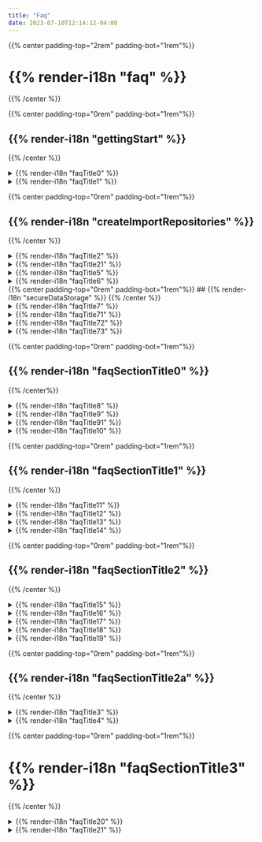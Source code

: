 ```yaml
---
title: "Faq"
date: 2023-07-10T12:14:12-04:00
---
```


<div class="faq-wrapper">
<div class="faq-center">

{{% center padding-top="2rem" padding-bot="1rem"%}}
# {{% render-i18n "faq" %}}
{{% /center %}}


<div class="faq-subsection">

{{% center padding-top="0rem" padding-bot="1rem"%}}
## {{% render-i18n "gettingStart" %}}
{{% /center %}}

<details>
<summary>
{{% render-i18n "faqTitle0" %}}
</summary>
{{% markdown %}}
{{% render-i18n "faqContent00" %}}
{{% /markdown %}}
</details> 

<details>
<summary>
{{% render-i18n "faqTitle1" %}}
</summary>
{{% markdown %}}

{{% render-i18n "faqContent10" %}}

{{< figure src="/img/080_my_repositories_shadow.png" alt="Ouisync home page listing your repositories">}}

{{% /markdown %}}
</details>

<div class="faq-subsection">

{{% center padding-top="0rem" padding-bot="1rem"%}}
## {{% render-i18n "createImportRepositories" %}}
{{% /center %}}

<details>
<summary>
{{% render-i18n "faqTitle2" %}}
</summary>
{{% markdown %}}
{{% render-i18n "faqContent20" %}}
{{< figure src="/img/080_plus_button.png" alt="Tap the Plus button" >}}
  
{{% render-i18n "faqContent21" %}}
{{< figure src="/img/080_create_repository_shadow.png" alt="Select 'Create repository'" >}}

{{% render-i18n "faqContent22" %}}
{{< figure src="/img/080_name_repository_shadow.png" alt="Give your repository a nice name." >}}

{{% render-i18n "faqContent23" %}}

{{% render-i18n "faqContent23a" %}}

{{% render-i18n "faqContent23b" %}}

{{% render-i18n "faqContent23c" %}}

{{% /markdown %}}
</details> 

<details>
<summary>
{{% render-i18n "faqTitle21" %}}
</summary>
{{% markdown %}}
  
{{% render-i18n "faqContent211" %}}
{{< figure src="/img/delete-button.png" alt="Tap on Delete button." >}}
{{% render-i18n "faqContent212" %}}

{{% render-i18n "faqContent213" %}}

{{% render-i18n "faqContent214" %}}

### {{% render-i18n "faqContent215" %}}
  
{{% render-i18n "faqContent216" %}}

{{% render-i18n "faqContent217" %}}

{{% render-i18n "faqContent218" %}}
{{% render-i18n "faqContent219" %}}

{{% render-i18n "faqContent220" %}}
{{% render-i18n "faqContent221" %}}

#### {{% render-i18n "faqContent222" %}}


    
{{% /markdown %}}

  
</details>
<details>
<summary>
{{% render-i18n "faqTitle5" %}}
</summary>
{{% markdown %}}
{{% render-i18n "faqContent50" %}}
{{< figure src="/img/080_plus_button.png" alt="Tap the Plus button" >}}

{{% render-i18n "faqContent51" %}}
{{< figure src="/img/080_add_folder_files_shadow.png" alt="Add folders or files" >}}

{{% render-i18n "faqContent52" %}}
{{< figure src="/img/080_create_folder_shadow.png" alt="Create a new folder" >}}

{{% render-i18n "faqContent53" %}}
{{% /markdown %}}
</details> 

<details>
<summary>
{{% render-i18n "faqTitle6" %}}
</summary>
{{% markdown %}}

{{% render-i18n "faqContent60" %}}
{{% render-i18n "faqContent61" %}}
{{< figure src="/img/080_import_repo_shadow.png" alt="Select to import a repository" >}}

{{% render-i18n "faqContent62" %}}
{{< figure src="/img/080_import_repo2_shadow.png" alt="Enter link or scan QR code" >}}

{{% render-i18n "faqContent63" %}}
{{< figure src="/img/import_link.png" alt="Shared repository link" >}}

{{% render-i18n "faqContent64" %}}
{{< figure src="/img/080_import_repo3_shadow.png" alt="Import repository dialog box" >}}
{{% render-i18n "faqContent65" %}}

{{% render-i18n "faqContent66" %}}

{{% render-i18n "faqContent67" %}}
{{< figure src="/img/080_sync_complete_shadow.png" alt="Syncing of your repository is complete" >}}

{{% render-i18n "faqContent68" %}}
{{< figure src="/img/080_access_mode_shadow.png" alt="Access mode granted: write" >}}

{{% /markdown %}}
</details>
</div>

<div class="faq-subsection">
<div id="secure-data-storage">
{{% center padding-top="0rem" padding-bot="1rem"%}}
## {{% render-i18n "secureDataStorage" %}}
{{% /center %}}
</div>
<details>
<summary>
{{% render-i18n "faqTitle7" %}}
</summary>
{{% markdown %}}

{{% render-i18n "faqContent70" %}}

{{% render-i18n "faqContent71" %}}

{{% render-i18n "faqContent72" %}}

{{% render-i18n "faqContent73" %}}

{{% render-i18n "faqContent74" %}}

{{% render-i18n "faqContent75" %}}

{{% render-i18n "faqContent76" %}}

#### {{% render-i18n "faqContent77" %}}

{{% /markdown %}}
</details>

<details>
<summary>
{{% render-i18n "faqTitle71" %}}
</summary>
{{% markdown %}}

{{% render-i18n "faqContent711" %}}

{{% render-i18n "faqContent712" %}}

{{% render-i18n "faqContent713" %}}

{{% render-i18n "faqContent714" %}}

{{% /markdown %}}
</details>

<details>
<summary>
{{% render-i18n "faqTitle72" %}}
</summary>
{{% markdown %}}

{{% render-i18n "faqContent721" %}}

{{% render-i18n "faqContent722" %}}

{{% render-i18n "faqContent723" %}}

{{% render-i18n "faqContent724" %}}

{{% render-i18n "faqContent725" %}}

{{% /markdown %}}
</details>

<details>
<summary>
{{% render-i18n "faqTitle73" %}}
</summary>
{{% markdown %}}

{{% render-i18n "faqContent731" %}}

{{% render-i18n "faqContent732" %}}

{{% render-i18n "faqContent733" %}}

{{% render-i18n "faqContent734" %}}

{{% render-i18n "faqContent735" %}}

{{% render-i18n "faqContent736" %}}

{{% render-i18n "faqContent737" %}}

{{% render-i18n "faqContent78" %}}

{{% render-i18n "faqContent79" %}}


{{% /markdown %}}
</details>

</div>

<div class="faq-subsection">
<div id="sharing">

{{% center padding-top="0rem" padding-bot="1rem"%}}
## {{% render-i18n "faqSectionTitle0" %}}
{{% /center%}}

</div>

<details>
<summary>
<a name="sharing">
{{% render-i18n "faqTitle8" %}}
</a>
</summary>
{{% markdown %}}
{{% render-i18n "faqContent80" %}}
{{< figure src="/img/share.png" alt="Select to share a repository" >}}
  
{{% render-i18n "faqContent80a" %}}
{{< figure src="/img/080_share_repo_shadow.png" alt="Sharing options" >}}

{{% render-i18n "faqContent80b" %}}
{{% /markdown %}}
</details>

<details>
  <summary>
  {{% render-i18n "faqTitle9" %}}
</summary>
{{% markdown %}} 
  
### {{% render-i18n "faqContent90" %}}
 
{{% render-i18n "faqContent91" %}}
{{< figure src="/img/080_share_write_shadow.png" alt="Select Write permissions" >}}

{{% render-i18n "faqContent92" %}}
### {{% render-i18n "faqContent93" %}}

{{% render-i18n "faqContent94" %}}
{{< figure src="/img/080_share_read_shadow.png" alt="Select Read permissions" >}}
{{% render-i18n "faqContent95" %}}

### {{% render-i18n "faqContent96" %}}
{{< figure src="/img/080_share_blind_shadow.png" alt="Select Blind permissions" >}}

{{% render-i18n "faqContent97" %}}

{{% /markdown %}}  
</details>

<details>
  <summary>
  {{% render-i18n "faqTitle91" %}}
</summary>
{{% markdown %}} 
{{< figure src="/img/080_link_or_qr_shadow.png" alt="Share Repository with a link or QR code" >}}
{{% render-i18n "faqContent911" %}}
{{< figure src="/img/qr_code.png" alt="Repository QR code" >}}
  
{{% render-i18n "faqContent912" %}}

{{% render-i18n "faqContent913" %}}
{{< figure src="/img/080_link_or_qr_shadow.png" alt="Share Repository with a link or QR code" >}}

{{% render-i18n "faqContent914" %}}

{{% render-i18n "faqContent915" %}}

{{% render-i18n "faqContent916" %}}

{{% render-i18n "faqContent917" %}}

{{% /markdown %}}
</details>


<details>
<summary>
{{% render-i18n "faqTitle10" %}}
</summary>
{{% markdown %}}

{{% render-i18n "faqContent100" %}}

{{% render-i18n "faqContent101" %}}

{{% render-i18n "faqContent102" %}}

{{% /markdown %}}
</details>

<div class="faq-subsection">

{{% center padding-top="0rem" padding-bot="1rem"%}}
## {{% render-i18n "faqSectionTitle1" %}}
{{% /center %}}




<details>
<summary>
{{% render-i18n "faqTitle11" %}}
</summary>
{{% markdown %}}

{{% render-i18n "faqContent110" %}}

#### {{% render-i18n "faqContent111" %}}

{{% render-i18n "faqContent112" %}}


{{< figure src="/img/080_concurrent_edit_shadow.png" alt="Synchronous edits file handling" >}}

{{% render-i18n "faqContent113" %}}

#### {{% render-i18n "faqContent114" %}}

{{% render-i18n "faqContent115" %}}
{{% render-i18n "faqContent116" %}}
{{< figure src="/img/free_test_data.png" alt="Asynchronous sync file handling" >}}

{{% /markdown %}}
</details>




<details>
<summary>
{{% render-i18n "faqTitle12" %}}
</summary>
{{% markdown %}}

{{% render-i18n "faqContent120" %}}

{{% render-i18n "faqContent121" %}}

{{% /markdown %}}
</details>

<details>
<summary>
{{% render-i18n "faqTitle13" %}}
</summary>
{{% markdown %}}

{{% render-i18n "faqContent130" %}}

{{% /markdown %}}
</details>

<details>
<summary>
{{% render-i18n "faqTitle14" %}}
</summary>
{{% markdown %}}

{{% render-i18n "faqContent140" %}}

{{% /markdown %}}
</details>
</div>

<div class="faq-subsection">

{{% center padding-top="0rem" padding-bot="1rem"%}}
## {{% render-i18n "faqSectionTitle2" %}}
{{% /center %}}

<details>
<summary>
{{% render-i18n "faqTitle15" %}}
</summary>
{{% markdown %}}

{{% render-i18n "faqContent150" %}}

{{% render-i18n "faqContent151" %}}

{{% /markdown %}}
</details>

<details>
<summary>
{{% render-i18n "faqTitle16" %}}
</summary>
{{% markdown %}}

{{% render-i18n "faqContent160" %}}

{{% /markdown %}}
</details>

<details>
<summary>
{{% render-i18n "faqTitle17" %}}
</summary>
{{% markdown %}}

{{% render-i18n "faqContent170" %}}

{{% /markdown %}}
</details>

<details>
<summary>
{{% render-i18n "faqTitle18" %}}
</summary>
{{% markdown %}}

{{% render-i18n "faqContent180" %}}

{{% /markdown %}}
</details>

<details>
<summary>
{{% render-i18n "faqTitle19" %}}
</summary>
{{% markdown %}}

{{% render-i18n "faqContent190" %}}

{{% /markdown %}}
</details>
</div>

<div class="faq-subsection">
<div id="passwords-and-biometrics">

{{% center padding-top="0rem" padding-bot="1rem"%}}
## {{% render-i18n "faqSectionTitle2a" %}}
{{% /center %}}

</div> 

<details>
<summary>
{{% render-i18n "faqTitle3" %}}
</summary>
{{% markdown %}}
{{% render-i18n "faqContent30" %}}
{{< figure src="/img/create_local_password.png" alt="Adding a local password" >}}

{{% render-i18n "faqContent32" %}}
{{< figure src="/img/set_password.png" alt="Setting a local password or biometrics authentication" >}}

{{% render-i18n "faqContent33" %}}


{{% render-i18n "faqContent34" %}}
{{< figure src="/img/security_options.png" alt="Change repository security options in Settings" >}}

{{% /markdown %}}
</details>

<details>
<summary>
{{% render-i18n "faqTitle4" %}}
</summary>
{{% markdown %}}
{{% render-i18n "faqContent40" %}}
{{% /markdown %}}
</details>

</div>

<div class="faq-subsection">

{{% center padding-top="0rem" padding-bot="1rem"%}}
# {{% render-i18n "faqSectionTitle3" %}}</h1>
{{% /center %}}

<details>
<summary>
{{% render-i18n "faqTitle20" %}}
</summary>
{{% markdown %}}
  
### {{% render-i18n "faqContent200" %}}
{{% render-i18n "faqContent201" %}}

{{% render-i18n "faqContent202" %}}

### {{% render-i18n "faqContent203" %}}

{{% render-i18n "faqContent204" %}}

### {{% render-i18n "faqContent205" %}}

{{% render-i18n "faqContent206" %}}

{{% /markdown %}}
</details>

<details>
<summary>
{{% render-i18n "faqTitle21" %}}
</summary>
{{% markdown %}}
{{% render-i18n "faqContent210" %}}

{{% render-i18n "faqContent211" %}}

{{% render-i18n "faqContent212" %}}
{{% /markdown %}}
</details>
</div>
</div>
</div>
